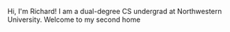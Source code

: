 Hi, I'm Richard! I am a dual-degree CS undergrad at Northwestern University.
Welcome to my second home

